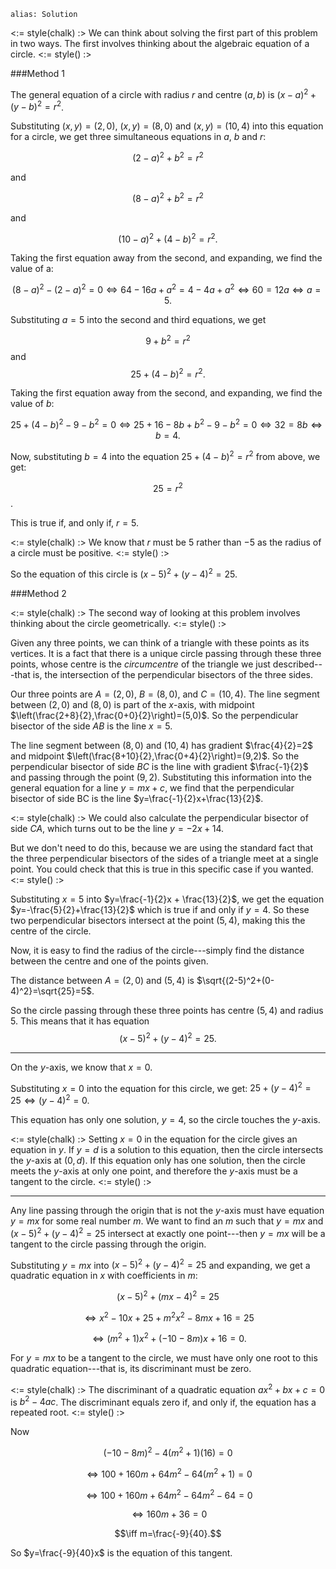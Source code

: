 ````
alias: Solution
````


<:= style(chalk) :>
We can think about solving the first part of this problem in two ways. The first involves thinking about the algebraic equation of a circle.
<:= style() :>

###Method 1

The general equation of a circle with radius $r$ and centre $(a,b)$ is $(x-a)^2 + (y-b)^2 = r^2$.

Substituting $(x,y) = (2,0)$, $(x,y) = (8,0)$ and $(x,y) = (10,4)$ into this equation for a circle, we get three simultaneous equations in $a$, $b$ and $r$:

$$(2-a)^2 + b^2 = r^2$$

and

$$(8-a)^2 + b^2 = r^2$$

and

$$(10-a)^2 + (4-b)^2 = r^2.$$
  
Taking the first equation away from the second, and expanding, we find the value of a:

$$(8-a)^2 - (2-a)^2 = 0 \iff 64 - 16a + a^2 = 4 - 4a + a^2 \iff 60 = 12a \iff a = 5.$$

Substituting $a=5$ into the second and third equations, we get

$$9 + b^2 = r^2$$ and $$25 + (4-b)^2 = r^2.$$
  
Taking the first equation away from the second, and expanding, we find the value of $b$:

$$25 + (4-b)^2 - 9 - b^2 = 0 \iff 25 + 16 - 8b + b^2 - 9 - b^2 = 0 \iff 32 = 8b \iff b = 4.$$

Now, substituting $b=4$ into the equation $25 + (4-b)^2 = r^2$ from above, we get:

$$25 = r^2$$.

This is true if, and only if, $r = 5$.

<:= style(chalk) :>
We know that $r$ must be 5 rather than $-5$ as the radius of a circle must be positive.
<:= style() :>

So the equation of this circle is $(x-5)^2 + (y-4)^2 = 25$. 

###Method 2
  
<:= style(chalk) :>
The second way of looking at this problem involves thinking about the circle geometrically.
<:= style() :>

Given any three points, we can think of a triangle with these points as its vertices. It is a fact that there is a unique circle passing through these three points, whose centre is the _circumcentre_ of the triangle we just described---that is, the intersection of the perpendicular bisectors of the three sides.

Our three points are $A=(2,0)$, $B=(8,0)$, and $C=(10,4)$. The line segment between $(2,0)$ and $(8,0)$ is part of the $x$-axis, with midpoint $\left(\frac{2+8}{2},\frac{0+0}{2}\right)=(5,0)$. So the perpendicular bisector of the side $AB$ is the line $x=5$.

The line segment between $(8,0)$ and $(10,4)$ has gradient $\frac{4}{2}=2$ and midpoint $\left(\frac{8+10}{2},\frac{0+4}{2}\right)=(9,2)$. So the perpendicular bisector of side $BC$ is the line with gradient $\frac{-1}{2}$ and passing through the point $(9,2)$.  Substituting this information into the general equation for a line $y=mx+c$, we find that the perpendicular bisector of side BC is the line $y=\frac{-1}{2}x+\frac{13}{2}$.

<:= style(chalk) :>
We could also calculate the perpendicular bisector of side $CA$, which turns out to be the line $y=-2x+14$.

But we don't need to do this, because we are using the standard fact that the three perpendicular bisectors of the sides of a triangle meet at a single point.  You could check that this is true in this specific case if you wanted.
<:= style() :>

Substituting $x=5$ into $y=\frac{-1}{2}x + \frac{13}{2}$, we get the equation $y=-\frac{5}{2}+\frac{13}{2}$ which is true if and only if $y=4$. So these two perpendicular bisectors intersect at the point $(5,4)$, making this the centre of the circle.

Now, it is easy to find the radius of the circle---simply find the distance between the centre and one of the points given.

The distance between $A=(2,0)$ and $(5,4)$ is $\sqrt{(2-5)^2+(0-4)^2}=\sqrt{25}=5$.

So the circle passing through these three points has centre $(5,4)$ and radius $5$. This means that it has equation
$$(x-5)^2 + (y-4)^2 = 25.$$




***

On the $y$-axis, we know that $x=0$.

Substituting $x=0$ into the equation for this circle, we get:
$25 + (y-4)^2 = 25 \iff (y-4)^2 = 0$.

This equation has only one solution, $y=4$, so the circle touches the $y$-axis.

<:= style(chalk) :>
Setting $x=0$ in the equation for the circle gives an equation in $y$. If $y=d$ is a solution to this equation, then the circle intersects the $y$-axis at $(0,d)$. If this equation only has one solution, then the circle meets the $y$-axis at only one point, and therefore the $y$-axis must be a tangent to the circle.
<:= style() :>

***

Any line passing through the origin that is not the $y$-axis must have equation $y=mx$ for some real number $m$. We want to find an $m$ such that $y=mx$ and $(x-5)^2+(y-4)^2=25$ intersect at exactly one point---then $y=mx$ will be a tangent to the circle passing through the origin.
  
Substituting $y=mx$ into $(x-5)^2+(y-4)^2=25$ and expanding, we get a quadratic equation in $x$ with coefficients in $m$:

$$(x-5)^2 + (mx-4)^2 = 25$$

$$\iff x^2 - 10x + 25 + m^2x^2 - 8mx + 16 = 25$$

$$\iff (m^2 +1)x^2 + (-10 - 8m)x+16 = 0.$$

For $y=mx$ to be a tangent to the circle, we must have only one root to this quadratic equation---that is, its discriminant must be zero.

<:= style(chalk) :>
The discriminant of a quadratic equation $ax^2+bx+c = 0$ is $b^2-4ac$. The discriminant equals zero if, and only if, the equation has a repeated root.
<:= style() :>

Now
  
$$(-10-8m)^2 - 4(m^2+1)(16) = 0$$

$$\iff 100+160m+64m^2-64(m^2+1)=0$$

$$\iff 100+160m+64m^2-64m^2-64=0$$

$$\iff 160m+36=0$$

$$\iff m=\frac{-9}{40}.$$

So $y=\frac{-9}{40}x$ is the equation of this tangent.

